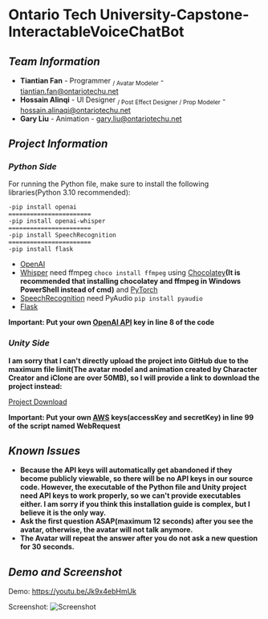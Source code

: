 # Ontario Tech University-Capstone-InteractableVoiceChatBot

## ***Team Information***
- **Tiantian Fan** - Programmer <sub>/ Avatar Modeler</sub> - tiantian.fan@ontariotechu.net
- **Hossain Alinqi** - UI Designer <sub>/ Post Effect Designer / Prop Modeler</sub> - hossain.alinaqi@ontariotechu.net
- **Gary Liu** - Animation - gary.liu@ontariotechu.net

## ***Project Information***
### ***Python Side***
For running the Python file, make sure to install the following libraries(Python 3.10 recommended):
```
-pip install openai
=======================
-pip install openai-whisper
=======================
-pip install SpeechRecognition
=======================
-pip install flask
```

- [OpenAI](https://github.com/openai/openai-python)
- [Whisper](https://github.com/openai/whisper)
need ffmpeg ```choco install ffmpeg``` using [Chocolatey](https://chocolatey.org/install)**(It is recommended that installing chocolatey and ffmpeg in Windows PowerShell instead of cmd)**
and [PyTorch](https://pytorch.org/get-started/locally/)
- [SpeechRecognition](https://github.com/Uberi/speech_recognition)
need PyAudio ```pip install pyaudio```
- [Flask](https://flask.palletsprojects.com/en/2.3.x/installation/)

**Important: Put your own [OpenAI API](https://openai.com/blog/openai-api) key in line 8 of the code**

### ***Unity Side***
**I am sorry that I can't directly upload the project into GitHub due to the maximum file limit(The avatar model and animation created by Character Creator and iClone are over 50MB), so I will provide a link to download the project instead:**

[Project Download](https://drive.google.com/file/d/1uYsbyf87-v0hFqGun_58hJD2LB9w36VB/view?usp=drive_link)

**Important: Put your own [AWS](https://aws.amazon.com/console/) keys(accessKey and secretKey) in line 99 of the script named WebRequest**

## ***Known Issues***
- **Because the API keys will automatically get abandoned if they become publicly viewable, so there will be no API keys in our source code. However, the executable of the Python file and Unity project need API keys to work properly, so we can't provide executables either. I am sorry if you think this installation guide is complex, but I believe it is the only way.**
- **Ask the first question ASAP(maximum 12 seconds) after you see the avatar, otherwise, the avatar will not talk anymore.**
- **The Avatar will repeat the answer after you do not ask a new question for 30 seconds.**

## ***Demo and Screenshot***
Demo: https://youtu.be/Jk9x4ebHmUk

Screenshot:
![Screenshot](https://github.com/TianTian-Fan/VoiceInteractableChatbot/assets/71342545/e2567f6d-4eca-4c8f-a1db-c29061aea513)

